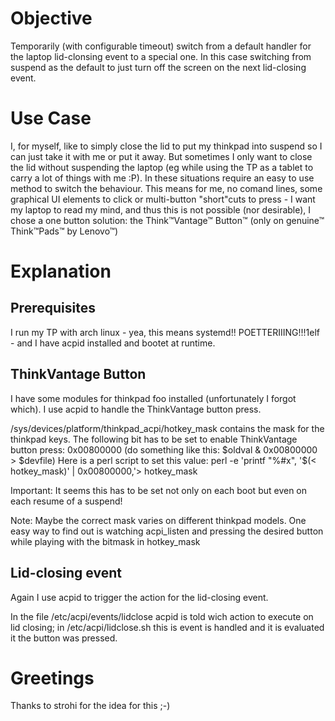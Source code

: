 Objective
=========

Temporarily (with configurable timeout) switch from a default handler for the laptop lid-clonsing event to a special one. In this case switching from suspend as the 
default to just turn off the screen on the next lid-closing event.


Use Case
========

I, for myself, like to simply close the lid to put my thinkpad into suspend so I can just take it with me or put it away. But sometimes I only want to close the lid 
without suspending the laptop (eg while using the TP as a tablet to carry a lot of things with me :P). In these situations require an easy to use method to switch the 
behaviour. This means for me, no comand lines, some graphical UI elements to click or multi-button "short"cuts to press - I want my laptop to read my mind, and thus this 
is not possible (nor desirable), I chose a one button solution: the Think™Vantage™ Button™ (only on genuine™ Think™Pads™ by Lenovo™)


Explanation
===========

Prerequisites
-------------

I run my TP with arch linux - yea, this means systemd!! POETTERIIING!!!1elf - and I have acpid installed and bootet at runtime.


ThinkVantage Button
-------------------

I have some modules for thinkpad foo installed (unfortunately I forgot which). I use acpid to handle the ThinkVantage button press.

/sys/devices/platform/thinkpad_acpi/hotkey_mask contains the mask for the thinkpad keys. The following bit has to be set to enable ThinkVantage button press: 0x00800000 (do something like this: $oldval & 0x00800000 > $devfile)
Here is a perl script to set this value:
perl -e 'printf "%#x", '$(< hotkey_mask)' | 0x00800000,'> hotkey_mask

Important: It seems this has to be set not only on each boot but even on each resume of a suspend!

Note: Maybe the correct mask varies on different thinkpad models. One easy way to find out is watching acpi_listen and pressing the desired button while playing with the 
bitmask in hotkey_mask


Lid-closing event
-----------------

Again I use acpid to trigger the action for the lid-closing event.

In the file /etc/acpi/events/lidclose acpid is told wich action to execute on lid closing; in /etc/acpi/lidclose.sh this is event is handled and it is evaluated it the button was pressed.


Greetings
=========

Thanks to strohi for the idea for this ;-)
